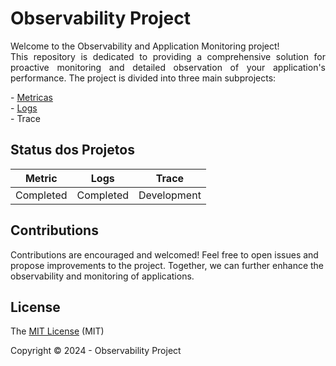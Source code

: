 <h1> Observability Project </h1>

<p align="justify">
Welcome to the Observability and Application Monitoring project! <br> 
This repository is dedicated to providing a comprehensive solution for proactive monitoring and detailed observation of your application's performance. The project is divided into three main subprojects:
</p>
 - <a href="https://github.com/rubem007/observability/tree/main/metric" target="_blank">Metricas</a><br>
 - <a href="https://github.com/rubem007/observability/tree/main/log" target="_blank">Logs</a><br>
 - Trace

## Status dos Projetos

Metric | Logs | Trace
--- | --- | ---
Completed | Completed | Development

## Contributions
Contributions are encouraged and welcomed! Feel free to open issues and propose improvements to the project. Together, we can further enhance the observability and monitoring of applications.

## License
The [MIT License]() (MIT)

Copyright :copyright: 2024 - Observability Project